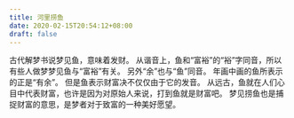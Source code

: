 ```yaml
---
title: 河里捞鱼
date: 2020-02-15T20:54:12+08:00
draft: false
---
```


古代解梦书说梦见鱼，意味着发财。
从谐音上，鱼和“富裕”的“裕”字同音，所以有些人做梦梦见鱼与“富裕”有关。
另外“余”也与“鱼”同音。
年画中画的鱼所表示的正是“有余”。
但是鱼表示财富决不仅仅由于它的发音。
从远古，鱼就在人们心目中代表财富，也许是因为对原始人来说，打到鱼就是财富吧。
梦见捞鱼也是捕捉财富的意思，是梦者对于致富的一种美好愿望。
